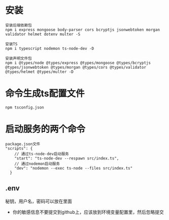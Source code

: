 # 安装
```
安装后端依赖包
npm i express mongoose body-parser cors bcryptjs jsonwebtoken morgan validator helmet dotenv multer -S

安装TS
npm i typescript nodemon ts-node-dev -D

安装声明文件包
npm i @types/node @types/express @types/mongoose @types/bcryptjs @types/jsonwebtoken @types/morgan @types/cors @types/validator @types/helmet @types/multer -D
```

# 命令生成ts配置文件
`npm tsconfig.json`

# 启动服务的两个命令
```
package.json文件
"scripts": {
    // 通过ts-node-dev启动服务
    "start": "ts-node-dev --respawn src/index.ts",
    // 通过nodemon启动服务
    "dev": "nodemon --exec ts-node --files src/index.ts"
  }
```

## .env
秘钥，用户名，密码可以放在里面
- 你的敏感信息不要提交到github上，应该放到环境变量配置里，然后忽略提交
